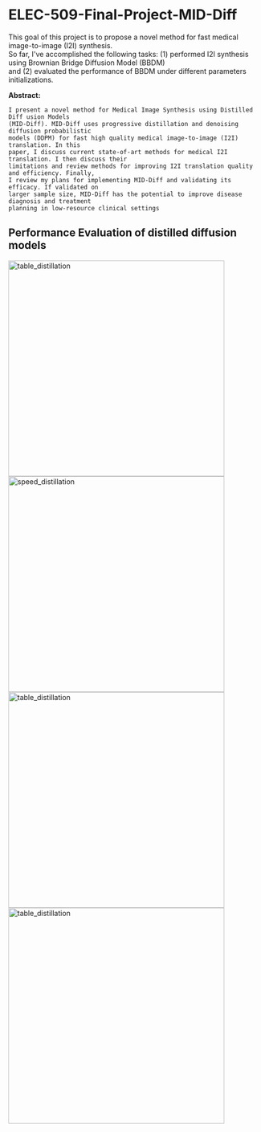 # ELEC-509-Final-Project-MID-Diff
This goal of this project is to propose a novel method for fast medical image-to-image (I2I) synthesis.<br>
So far, I've accomplished the following tasks: (1) performed I2I synthesis using Brownian Bridge Diffusion Model (BBDM)<br>
and (2) evaluated the performance of BBDM under different parameters initializations. 

**Abstract:**

```
I present a novel method for Medical Image Synthesis using Distilled Diff usion Models
(MID-Diff). MID-Diff uses progressive distillation and denoising diffusion probabilistic
models (DDPM) for fast high quality medical image-to-image (I2I) translation. In this
paper, I discuss current state-of-art methods for medical I2I translation. I then discuss their
limitations and review methods for improving I2I translation quality and efficiency. Finally,
I review my plans for implementing MID-Diff and validating its efficacy. If validated on
larger sample size, MID-Diff has the potential to improve disease diagnosis and treatment
planning in low-resource clinical settings
```

## Performance Evaluation of distilled diffusion models
<img width="430" alt="table_distillation" src="https://github.com/user-attachments/assets/96d7aa55-e79c-4ccd-931b-a57676357afd">
<img width="430" alt="speed_distillation" src="https://github.com/user-attachments/assets/99783904-6ce5-49bd-abce-55d100593900">
<img width="430" alt="table_distillation" src="https://github.com/user-attachments/assets/3aaaaa31-3b27-447c-b537-07d93a92e633">
<img width="430" alt="table_distillation" src="https://github.com/user-attachments/assets/7adedf3b-77c8-4f81-ac47-b52ccac5632e">
